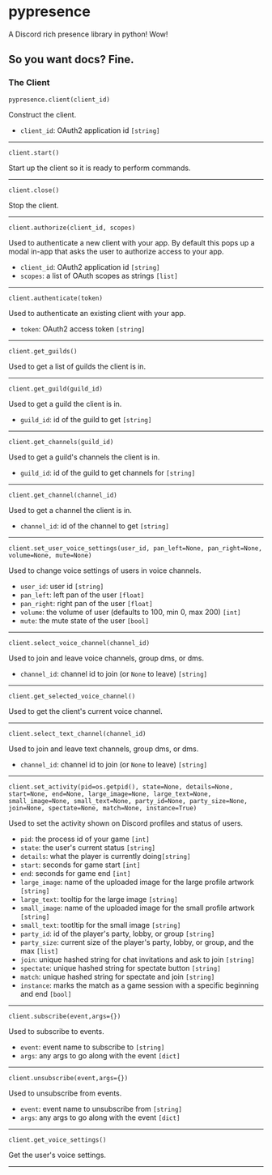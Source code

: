 
# pypresence
A Discord rich presence library in python! Wow!

## So you want docs? Fine.


### The Client

`pypresence.client(client_id)`

Construct the client.

* `client_id`: OAuth2 application id `[string]`

----------

`client.start()`

Start up the client so it is ready to perform commands.

----------

`client.close()`

Stop the client.

----------

`client.authorize(client_id, scopes)`

Used to authenticate a new client with your app. By default this pops up a modal in-app that asks the user to authorize access to your app.

* `client_id`: OAuth2 application id `[string]`
* `scopes`: a list of OAuth scopes as strings `[list]`

----------

`client.authenticate(token)`

Used to authenticate an existing client with your app.

* `token`: OAuth2 access token `[string]`

----------

`client.get_guilds()`

Used to get a list of guilds the client is in.

----------

`client.get_guild(guild_id)`

Used to get a guild the client is in.

* `guild_id`: id of the guild to get `[string]`

----------

`client.get_channels(guild_id)`

Used to get a guild's channels the client is in.

* `guild_id`: id of the guild to get channels for `[string]`

----------

`client.get_channel(channel_id)`

Used to get a channel the client is in.

* `channel_id`: id of the channel to get `[string]`

----------

`client.set_user_voice_settings(user_id, pan_left=None, pan_right=None, volume=None, mute=None)`

Used to change voice settings of users in voice channels.

* `user_id`: user id `[string]`
* `pan_left`: left pan of the user `[float]`
* `pan_right`: right pan of the user `[float]`
* `volume`: the volume of user (defaults to 100, min 0, max 200) `[int]`
* `mute`: the mute state of the user `[bool]`

----------

`client.select_voice_channel(channel_id)`

Used to join and leave voice channels, group dms, or dms.

* `channel_id`: channel id to join (or `None` to leave) `[string]`

----------

`client.get_selected_voice_channel()`

Used to get the client's current voice channel.

----------

`client.select_text_channel(channel_id)`

Used to join and leave text channels, group dms, or dms.

* `channel_id`: channel id to join (or `None` to leave) `[string]`

----------

`client.set_activity(pid=os.getpid(), state=None, details=None, start=None, end=None, large_image=None, large_text=None, small_image=None, small_text=None, party_id=None, party_size=None, join=None, spectate=None, match=None, instance=True)`

Used to set the activity shown on Discord profiles and status of users.

* `pid`: the process id of your game `[int]`
* `state`: the user's current status `[string]`
* `details`: what the player is currently doing`[string]`
* `start`: seconds for game start `[int]` 
* `end`: seconds for game end `[int]` 
* `large_image`: name of the uploaded image for the large profile artwork `[string]` 
* `large_text`: tooltip for the large image `[string]` 
* `small_image`: name of the uploaded image for the small profile artwork `[string]`
* `small_text`: tootltip for the small image `[string]` 
* `party_id`: id of the player's party, lobby, or group `[string]`
* `party_size`: current size of the player's party, lobby, or group, and the max `[list]`
* `join`: unique hashed string for chat invitations and ask to join `[string]`
* `spectate`: unique hashed string for spectate button `[string]`
* `match`: unique hashed string for spectate and join `[string]`
* `instance`: marks the match as a game session with a specific beginning and end `[bool]`
----------

`client.subscribe(event,args={})`

Used to subscribe to events.

* `event`: event name to subscribe to `[string]`
* `args`: any args to go along with the event `[dict]`

----------

`client.unsubscribe(event,args={})`

Used to unsubscribe from events.

* `event`: event name to unsubscribe from `[string]`
* `args`: any args to go along with the event `[dict]`

----------

`client.get_voice_settings()`

Get the user's voice settings.

----------
